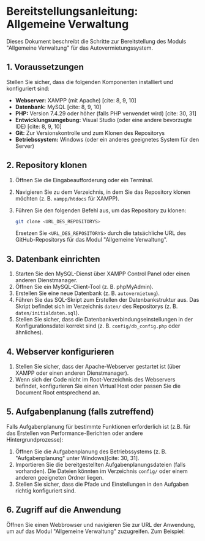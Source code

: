 # Bereitstellungsanleitung: Allgemeine Verwaltung

Dieses Dokument beschreibt die Schritte zur Bereitstellung des Moduls "Allgemeine Verwaltung" für das Autovermietungssystem.

## 1. Voraussetzungen

Stellen Sie sicher, dass die folgenden Komponenten installiert und konfiguriert sind:

* **Webserver:** XAMPP (mit Apache) [cite: 8, 9, 10]
* **Datenbank:** MySQL [cite: 8, 9, 10]
* **PHP:** Version 7.4.29 oder höher (falls PHP verwendet wird) [cite: 30, 31]
* **Entwicklungsumgebung:** Visual Studio (oder eine andere bevorzugte IDE) [cite: 8, 9, 10]
* **Git:** Zur Versionskontrolle und zum Klonen des Repositorys
* **Betriebssystem:** Windows (oder ein anderes geeignetes System für den Server)

## 2. Repository klonen

1.  Öffnen Sie die Eingabeaufforderung oder ein Terminal.
2.  Navigieren Sie zu dem Verzeichnis, in dem Sie das Repository klonen möchten (z. B. `xampp/htdocs` für XAMPP).
3.  Führen Sie den folgenden Befehl aus, um das Repository zu klonen:

    ```bash
    git clone <URL_DES_REPOSITORYS>
    ```

    Ersetzen Sie `<URL_DES_REPOSITORYS>` durch die tatsächliche URL des GitHub-Repositorys für das Modul "Allgemeine Verwaltung".

## 3. Datenbank einrichten

1.  Starten Sie den MySQL-Dienst über XAMPP Control Panel oder einen anderen Dienstmanager.
2.  Öffnen Sie ein MySQL-Client-Tool (z. B. phpMyAdmin).
3.  Erstellen Sie eine neue Datenbank (z. B. `autovermietung`).
4.  Führen Sie das SQL-Skript zum Erstellen der Datenbankstruktur aus. Das Skript befindet sich im Verzeichnis `daten/` des Repositorys (z. B. `daten/initialdaten.sql`).
5.  Stellen Sie sicher, dass die Datenbankverbindungseinstellungen in der Konfigurationsdatei korrekt sind (z. B. `config/db_config.php` oder ähnliches).

## 4. Webserver konfigurieren

1.  Stellen Sie sicher, dass der Apache-Webserver gestartet ist (über XAMPP oder einen anderen Dienstmanager).
2.  Wenn sich der Code nicht im Root-Verzeichnis des Webservers befindet, konfigurieren Sie einen Virtual Host oder passen Sie die Document Root entsprechend an.

## 5. Aufgabenplanung (falls zutreffend)

Falls Aufgabenplanung für bestimmte Funktionen erforderlich ist (z.B. für das Erstellen von Performance-Berichten oder andere Hintergrundprozesse):

1.  Öffnen Sie die Aufgabenplanung des Betriebssystems (z. B. "Aufgabenplanung" unter Windows)[cite: 30, 31].
2.  Importieren Sie die bereitgestellten Aufgabenplanungsdateien (falls vorhanden). Die Dateien könnten im Verzeichnis `config/` oder einem anderen geeigneten Ordner liegen.
3.  Stellen Sie sicher, dass die Pfade und Einstellungen in den Aufgaben richtig konfiguriert sind.

## 6. Zugriff auf die Anwendung

Öffnen Sie einen Webbrowser und navigieren Sie zur URL der Anwendung, um auf das Modul "Allgemeine Verwaltung" zuzugreifen. Zum Beispiel:
